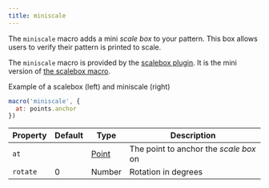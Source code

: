 ```yaml
---
title: miniscale
---
```


The `miniscale` macro adds a mini *scale box* to your pattern. This box allows
users to verify their pattern is printed to scale.

The `miniscale` macro is provided by the [scalebox plugin](/reference/plugins/scalebox).
It is the mini version of [the scalebox macro](/reference/macros/scalebox/).

<Example part="plugin_scalebox">
Example of a scalebox (left) and miniscale (right)
</Example>

```js
macro('miniscale', {
  at: points.anchor
})
```

| Property    | Default | Type                | Description |
|-------------|---------|---------------------|-------------|
| `at`        |         | [Point](/reference/api/point) | The point to anchor the *scale box* on |
| `rotate`    | 0       | Number              | Rotation in degrees |
